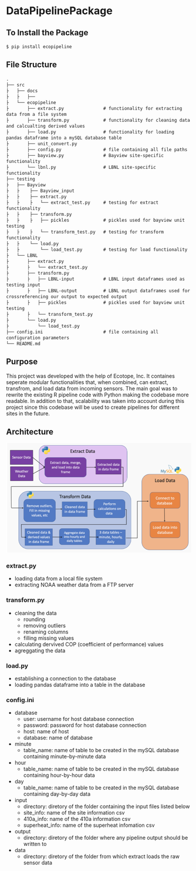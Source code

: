 # DataPipelinePackage

## To Install the Package

    $ pip install ecopipeline

## File Structure
    .
    ├── src
    ├   ├── docs 
    ├   ├   ├── 
    ├   └── ecopipeline
    ├       ├── extract.py               # functionality for extracting data from a file system
    ├       ├── transform.py             # functionality for cleaning data and calcualting derived values
    ├       ├── load.py                  # functionality for loading pandas dataframe into a mySQL database table
    ├       ├── unit_convert.py   
    ├       ├── config.py                # file containing all file paths 
    ├       ├── bayview.py               # Bayview site-specific functionality
    ├       └── lbnl.py                  # LBNL site-specific functionality
    ├── testing
    ├   ├── Bayview
    ├   ├    ├── Bayview_input
    ├   ├    ├── extract.py              
    ├   ├    ├   └── extract_test.py     # testing for extract functionality
    ├   ├    ├── transform.py
    ├   ├    ├   ├── pickles             # pickles used for bayview unit testing
    ├   ├    ├   └── transform_test.py   # testing for transform functionality
    ├   ├    └── load.py                 
    ├   ├        └── load_test.py        # testing for load functionality
    ├   └── LBNL
    ├       ├── extract.py
    ├       ├   └── extract_test.py
    ├       ├── transform.py 
    ├       ├   ├── LBNL-input           # LBNL input dataframes used as testing input
    ├       ├   ├── LBNL-output          # LBNL output dataframes used for crossreferencing our output to expected output
    ├       ├   ├── pickles              # pickles used for bayview unit testing
    ├       ├   └── transform_test.py
    ├       └── load.py
    ├           └── load_test.py
    ├── config.ini                       # file containing all configuration parameters
    └── README.md
 
## Purpose
This project was developed with the help of Ecotope, Inc. It containes seperate modular functionalities that, when combined, can extract, transfrom, and load data from incoming sensors. The main goal was to rewrite the existing R pipeline code with Python making the codebase more readable. In addition to that, scalability was taken into account during this project since this codebase will be used to create pipelines for different sites in the future. 

## Architecture
![Screenshot](ArchitectureDiagram.png)

### extract.py 
- loading data from a local file system
- extracting NOAA weather data from a FTP server

### transform.py 
- cleaning the data
    - rounding
    - removing outliers
    - renaming columns
    - filling missing values
- calculating dervived COP (coefficient of performance) values
- agreggating the data

### load.py
- establishing a connection to the database
- loading pandas dataframe into a table in the database

### config.ini
- database
    - user: username for host database connection 
    - password: password for host database connection
    - host: name of host 
    - database: name of database
- minute
    - table_name: name of table to be created in the mySQL database containing minute-by-minute data
- hour
    - table_name: name of table to be created in the mySQL database containing hour-by-hour data
- day
    - table_name: name of table to be created in the mySQL database containing day-by-day data
- input
    - directory: diretory of the folder containing the input files listed below
    - site_info: name of the site information csv
    - 410a_info: name of the 410a information csv
    - superheat_info: name of the superheat infomation csv
- output 
    - directory: diretory of the folder where any pipeline output should be written to
- data
    - directory: diretory of the folder from which extract loads the raw sensor data
















